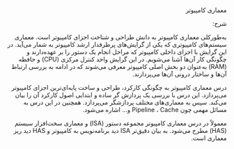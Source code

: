 <div dir="rtl">

<p>معماری کامپیوتر</p>
<p>شرح:</p>
<p>به‌طورکلی معماری کامپیوتر به دانش طراحی و شناخت اجزای کامپیوتر است. معماری سیستم‌های کامپیوتری که یکی از گرایش‌های پرطرفدار ارشد کامپیوتر به شمار می‌آید. در این گرایش با اجزای داخلی کامپیوتر که مراحل انجام یک دستور را بر عهده‌دارند و چگونگی کار آن‌ها آشنا می‌شویم. در این گرایش واحد کنترل مرکزی (CPU) و حافظه (RAM) به‌عنوان دو بخش اصلی کامپیوتر معرفی می‌شوند که در ادامه به بررسی ارتباط آن‌ها و ساختار درونی آن‌ها می‌پردازند.

 

درس معماری کامپیوتر به چگونگی کارکرد، طراحی و ساخت پایه‌ای‌ترین اجزای کامپیوتر می‌پردازد. این درس با بررسی یک پردازش گر ساده و ابتدایی اصول کارکرد آن را بیان می‌کند. سپس به معماری‌های مختلف پردازشگر می‌پردازد. همچنین در این درس به مسائل مهمی چون Pipeline ، Cache و… اشاره می‌شود.

معمولاً در درس معماری کامپیوتر مجموعه دستور (ISA) و معماری سخت‌افزار سیستم (HAS) مطرح می‌شود. به بیان دقیق‌تر ISA دید برنامه‌نویس به کامپیوتر و HAS دید ریز معماری است.
 </p>
